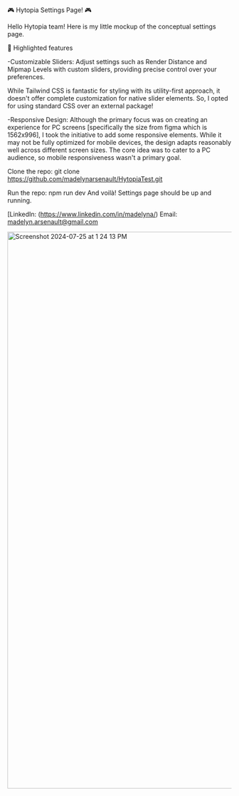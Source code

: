 🎮 Hytopia Settings Page! 🎮

Hello Hytopia team! Here is my little mockup of the conceptual settings page.

🌟 Highlighted features

-Customizable Sliders: Adjust settings such as Render Distance and Mipmap Levels with custom sliders, providing precise control over your preferences.

While Tailwind CSS is fantastic for styling with its utility-first approach, it doesn't offer complete customization for native slider elements. So, I opted for using standard CSS over an external package!

-Responsive Design: Although the primary focus was on creating an experience for PC screens [specifically the size from figma which is 1562x996], I took the initiative to add some responsive elements. While it may not be fully optimized for mobile devices, the design adapts reasonably well across different screen sizes. The core idea was to cater to a PC audience, so mobile responsiveness wasn't a primary goal.

Clone the repo:
git clone https://github.com/madelynarsenault/HytopiaTest.git

Run the repo:
npm run dev
And voilà! Settings page should be up and running.

[LinkedIn: (https://www.linkedin.com/in/madelyna/)
Email: madelyn.arsenault@gmail.com



<img width="1249" alt="Screenshot 2024-07-25 at 1 24 13 PM" src="https://github.com/user-attachments/assets/d998c78a-6663-47ca-ace4-90d0e28f02ec">
